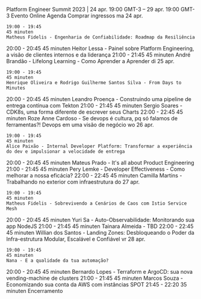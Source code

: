 Platform Engineer Summit 2023 | 24 apr. 19:00 GMT-3 – 29 apr. 19:00 GMT-3 Evento Online
Agenda
Comprar ingressos
ma 24 apr.

    19:00 - 19:45
    45 minuten
    Matheus Fidelis - Engenharia de Confiabilidade: Roadmap da Resiliência

20:00 - 20:45
45 minuten
Heitor Lessa - Painel sobre Platform Engineering, a visão de clientes internos e da liderança
21:00 - 21:45
45 minuten
André Brandão - Lifelong Learning - Como Aprender a Aprender
di 25 apr.

    19:00 - 19:45
    45 minuten
    Henrique Oliveira e Rodrigo Guilherme Santos Silva - From Days to Minutes

20:00 - 20:45
45 minuten
Leandro Proença - Construindo uma pipeline de entrega contínua com Tekton
21:00 - 21:45
45 minuten
Sergio Soares - CDK8s, uma forma diferente de escrever seus Charts
22:00 - 22:45
45 minuten
Roze Anne Cardoso - Se devops é cultura, pq só falamos de ferramentas?! Devops em uma visão de negócio
wo 26 apr.

    19:00 - 19:45
    45 minuten
    Alice Paixão - Internal Developer Platform: Transformar a experiência do dev e impulsionar a velocidade de entrega

20:00 - 20:45
45 minuten
Mateus Prado - It's all about Product Engineering
21:00 - 21:45
45 minuten
Pery Lemke - Developer Effectiveness - Como melhorar a nossa eficácia?
22:00 - 22:45
45 minuten
Camilla Martins - Trabalhando no exterior com infraestrutura
do 27 apr.

    19:00 - 19:45
    45 minuten
    Matheus Fidelis - Sobrevivendo a Cenários de Caos com Istio Service Mesh

20:00 - 20:45
45 minuten
Yuri Sa - Auto-Observabilidade: Monitorando sua app NodeJS
21:00 - 21:45
45 minuten
Tainara Almeida - TBD
22:00 - 22:45
45 minuten
Willian dos Santos - Landing Zones: Desbloqueando o Poder da Infra-estrutura Modular, Escalável e Confiável
vr 28 apr.

    19:00 - 19:45
    45 minuten
    Nana - E a qualidade da tua automação?

20:00 - 20:45
45 minuten
Bernardo Lopes - Terraform e ArgoCD: sua nova vending-machine de clusters
21:00 - 21:45
45 minuten
Marcos Souza - Economizando sua conta da AWS com instâncias SPOT
21:45 - 22:20
35 minuten
Encerramento